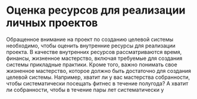 # Оценка ресурсов для реализации личных проектов

Обращенное внимание на проект по созданию целевой системы необходимо, чтобы оценить внутренние ресурсы для реализации проекта. В качестве внутренних ресурсов рассматриваются время, финансы, жизненное мастерство, включая требуемые для создания системы прикладные практики. Кроме того, важно понимать свое жизненное мастерство, которое должно быть достаточно для создания целевой системы. Например, хватит ли у вас мастерства собранности, чтобы систематически посещать фитнес в течение полугода? А хватит ли собранности, чтобы в течение пары лет систематически у
